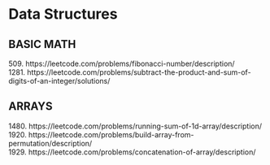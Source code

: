 # Data Structures

<h2>BASIC MATH</h2>
509.  https://leetcode.com/problems/fibonacci-number/description/ <br>
1281. https://leetcode.com/problems/subtract-the-product-and-sum-of-digits-of-an-integer/solutions/

<h2>ARRAYS</h2>
1480. https://leetcode.com/problems/running-sum-of-1d-array/description/ <br>
1920. https://leetcode.com/problems/build-array-from-permutation/description/ <br>
1929. https://leetcode.com/problems/concatenation-of-array/description/ <br>
